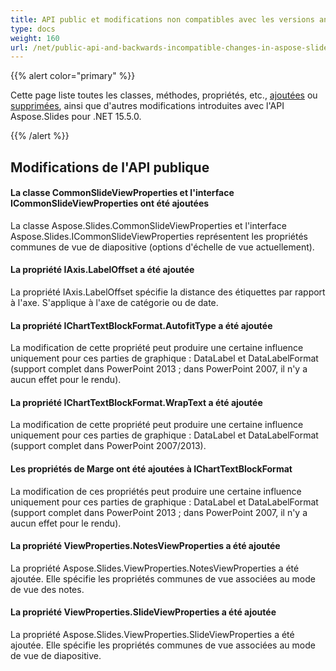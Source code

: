 ```yaml
---
title: API public et modifications non compatibles avec les versions antérieures dans Aspose.Slides pour .NET 15.5.0
type: docs
weight: 160
url: /net/public-api-and-backwards-incompatible-changes-in-aspose-slides-for-net-15-5-0/
---
```


{{% alert color="primary" %}} 

Cette page liste toutes les classes, méthodes, propriétés, etc., [ajoutées](/slides/net/public-api-and-backwards-incompatible-changes-in-aspose-slides-for-net-15-5-0/) ou [supprimées](/slides/net/public-api-and-backwards-incompatible-changes-in-aspose-slides-for-net-15-5-0/), ainsi que d'autres modifications introduites avec l'API Aspose.Slides pour .NET 15.5.0.

{{% /alert %}} 
## **Modifications de l'API publique**
#### **La classe CommonSlideViewProperties et l'interface ICommonSlideViewProperties ont été ajoutées**
La classe Aspose.Slides.CommonSlideViewProperties et l'interface Aspose.Slides.ICommonSlideViewProperties représentent les propriétés communes de vue de diapositive (options d'échelle de vue actuellement).
#### **La propriété IAxis.LabelOffset a été ajoutée**
La propriété IAxis.LabelOffset spécifie la distance des étiquettes par rapport à l'axe. S'applique à l'axe de catégorie ou de date.
#### **La propriété IChartTextBlockFormat.AutofitType a été ajoutée**
La modification de cette propriété peut produire une certaine influence uniquement pour ces parties de graphique : DataLabel et DataLabelFormat (support complet dans PowerPoint 2013 ; dans PowerPoint 2007, il n'y a aucun effet pour le rendu).
#### **La propriété IChartTextBlockFormat.WrapText a été ajoutée**
La modification de cette propriété peut produire une certaine influence uniquement pour ces parties de graphique : DataLabel et DataLabelFormat (support complet dans PowerPoint 2007/2013).
#### **Les propriétés de Marge ont été ajoutées à IChartTextBlockFormat**
La modification de ces propriétés peut produire une certaine influence uniquement pour ces parties de graphique : DataLabel et DataLabelFormat (support complet dans PowerPoint 2013 ; dans PowerPoint 2007, il n'y a aucun effet pour le rendu).
#### **La propriété ViewProperties.NotesViewProperties a été ajoutée**
La propriété Aspose.Slides.ViewProperties.NotesViewProperties a été ajoutée. Elle spécifie les propriétés communes de vue associées au mode de vue des notes.
#### **La propriété ViewProperties.SlideViewProperties a été ajoutée**
La propriété Aspose.Slides.ViewProperties.SlideViewProperties a été ajoutée. Elle spécifie les propriétés communes de vue associées au mode de vue de diapositive.
